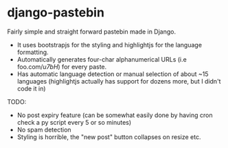 # django-pastebin

Fairly simple and straight forward pastebin made in Django. 

* It uses bootstrapjs for the styling and highlightjs for the language formatting.
* Automatically generates four-char alphanumerical URLs (i.e foo.com/*u7bH*) for every paste.
* Has automatic language detection or manual selection of about ~15 languages (highlightjs actually has support for dozens more, but I didn't code it in)

TODO:

* No post expiry feature (can be somewhat easily done by having cron check a py script every 5 or so minutes)
* No spam detection
* Styling is horrible, the "new post" button collapses on resize etc.
